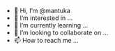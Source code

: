 - 👋 Hi, I’m @mantuka
- 👀 I’m interested in ...
- 🌱 I’m currently learning ...
- 💞️ I’m looking to collaborate on ...
- 📫 How to reach me ...

<!---
mantuka/mantuka is a ✨ special ✨ repository because its `README.md` (this file) appears on your GitHub profile.
You can click the Preview link to take a look at your changes.
--->
